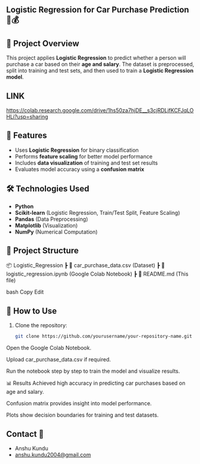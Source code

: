  ## Logistic Regression for Car Purchase Prediction 🚗💰

## 📌 Project Overview  
This project applies **Logistic Regression** to predict whether a person will purchase a car based on their **age and salary**. The dataset is preprocessed, split into training and test sets, and then used to train a **Logistic Regression model**.  

## LINK
https://colab.research.google.com/drive/1hs50za7hjDE__s3cjRDLjfKCFJqLOHLi?usp=sharing 

## 🚀 Features  
- Uses **Logistic Regression** for binary classification  
- Performs **feature scaling** for better model performance  
- Includes **data visualization** of training and test set results  
- Evaluates model accuracy using a **confusion matrix**  

## 🛠️ Technologies Used  
- **Python**  
- **Scikit-learn** (Logistic Regression, Train/Test Split, Feature Scaling)  
- **Pandas** (Data Preprocessing)  
- **Matplotlib** (Visualization)  
- **NumPy** (Numerical Computation)  

## 📂 Project Structure  
📦 Logistic_Regression
┣ 📜 car_purchase_data.csv (Dataset)
┣ 📜 logistic_regression.ipynb (Google Colab Notebook)
┣ 📜 README.md (This file)

bash
Copy
Edit

## 📌 How to Use  
1. Clone the repository:  
   ```bash
   git clone https://github.com/yourusername/your-repository-name.git
Open the Google Colab Notebook.

Upload car_purchase_data.csv if required.

Run the notebook step by step to train the model and visualize results.

📊 Results
Achieved high accuracy in predicting car purchases based on age and salary.

Confusion matrix provides insight into model performance.

Plots show decision boundaries for training and test datasets.

## Contact 📧

* Anshu Kundu
* anshu.kundu2004@gmail.com

